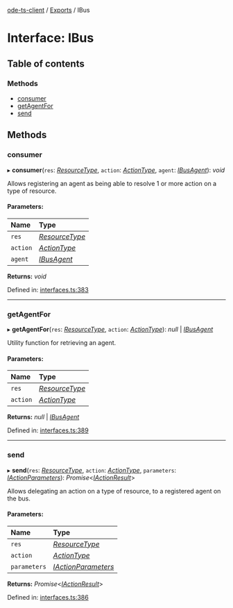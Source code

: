 [ode-ts-client](../README.md) / [Exports](../modules.md) / IBus

# Interface: IBus

## Table of contents

### Methods

- [consumer](ibus.md#consumer)
- [getAgentFor](ibus.md#getagentfor)
- [send](ibus.md#send)

## Methods

### consumer

▸ **consumer**(`res`: [*ResourceType*](../modules.md#resourcetype), `action`: [*ActionType*](../modules.md#actiontype), `agent`: [*IBusAgent*](ibusagent.md)): *void*

Allows registering an agent as being able to resolve 1 or more action on a type of resource.

#### Parameters:

Name | Type |
:------ | :------ |
`res` | [*ResourceType*](../modules.md#resourcetype) |
`action` | [*ActionType*](../modules.md#actiontype) |
`agent` | [*IBusAgent*](ibusagent.md) |

**Returns:** *void*

Defined in: [interfaces.ts:383](https://github.com/opendigitaleducation/infrontexplore/blob/1e962a2/src/ts/interfaces.ts#L383)

___

### getAgentFor

▸ **getAgentFor**(`res`: [*ResourceType*](../modules.md#resourcetype), `action`: [*ActionType*](../modules.md#actiontype)): *null* \| [*IBusAgent*](ibusagent.md)

Utility function for retrieving an agent.

#### Parameters:

Name | Type |
:------ | :------ |
`res` | [*ResourceType*](../modules.md#resourcetype) |
`action` | [*ActionType*](../modules.md#actiontype) |

**Returns:** *null* \| [*IBusAgent*](ibusagent.md)

Defined in: [interfaces.ts:389](https://github.com/opendigitaleducation/infrontexplore/blob/1e962a2/src/ts/interfaces.ts#L389)

___

### send

▸ **send**(`res`: [*ResourceType*](../modules.md#resourcetype), `action`: [*ActionType*](../modules.md#actiontype), `parameters`: [*IActionParameters*](iactionparameters.md)): *Promise*<[*IActionResult*](iactionresult.md)\>

Allows delegating an action on a type of resource, to a registered agent on the bus.

#### Parameters:

Name | Type |
:------ | :------ |
`res` | [*ResourceType*](../modules.md#resourcetype) |
`action` | [*ActionType*](../modules.md#actiontype) |
`parameters` | [*IActionParameters*](iactionparameters.md) |

**Returns:** *Promise*<[*IActionResult*](iactionresult.md)\>

Defined in: [interfaces.ts:386](https://github.com/opendigitaleducation/infrontexplore/blob/1e962a2/src/ts/interfaces.ts#L386)
